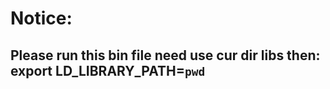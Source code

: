 Notice:
=======
Please run this bin file need use cur dir libs then: export LD_LIBRARY_PATH=`pwd`
--------------------------------------------------------------------------------
